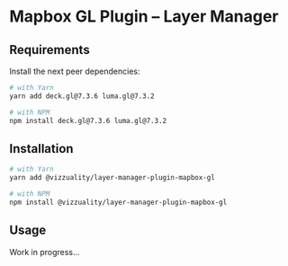 # Mapbox GL Plugin – Layer Manager

## Requirements
Install the next peer dependencies:
```sh
# with Yarn
yarn add deck.gl@7.3.6 luma.gl@7.3.2

# with NPM
npm install deck.gl@7.3.6 luma.gl@7.3.2
```


## Installation
```sh
# with Yarn
yarn add @vizzuality/layer-manager-plugin-mapbox-gl

# with NPM
npm install @vizzuality/layer-manager-plugin-mapbox-gl
```

## Usage
Work in progress...

